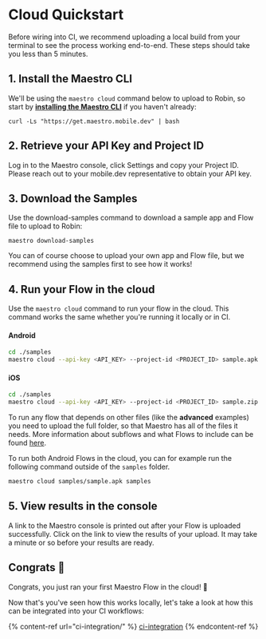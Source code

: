 # Cloud Quickstart

Before wiring into CI, we recommend uploading a local build from your terminal to see the process working end-to-end. These steps should take you less than 5 minutes.

## 1. Install the Maestro CLI

We'll be using the `maestro cloud` command below to upload to Robin, so start by [**installing the Maestro CLI**](../getting-started/installing-maestro/) if you haven't already:

```
curl -Ls "https://get.maestro.mobile.dev" | bash
```

## 2. Retrieve your API Key and Project ID

Log in to the Maestro console, click Settings and copy your Project ID. Please reach out to your mobile.dev representative to obtain your API key.

## 3. Download the Samples

Use the download-samples command to download a sample app and Flow file to upload to Robin:

```
maestro download-samples
```

You can of course choose to upload your own app and Flow file, but we recommend using the samples first to see how it works!

## 4. Run your Flow in the cloud

Use the `maestro cloud` command to run your flow in the cloud. This command works the same whether you're running it locally or in CI.

#### Android

```bash
cd ./samples
maestro cloud --api-key <API_KEY> --project-id <PROJECT_ID> sample.apk android-flow.yaml
```

#### iOS

```bash
cd ./samples
maestro cloud --api-key <API_KEY> --project-id <PROJECT_ID> sample.zip ios-flow.yaml
```

To run any flow that depends on other files (like the **advanced** examples) you need to upload the full folder, so that Maestro has all of the files it needs. More information about subflows and what Flows to include can be found [here](../cli/test-suites-and-reports.md#controlling-what-tests-to-include).

To run both Android Flows in the cloud, you can for example run the following command outside of the `samples` folder.

```bash
maestro cloud samples/sample.apk samples
```

## 5. View results in the console

A link to the Maestro console is printed out after your Flow is uploaded successfully. Click on the link to view the results of your upload. It may take a minute or so before your results are ready.

## Congrats 🎉

Congrats, you just ran your first Maestro Flow in the cloud! 🙌

Now that's you've seen how this works locally, let's take a look at how this can be integrated into your CI workflows:

{% content-ref url="ci-integration/" %}
[ci-integration](ci-integration/)
{% endcontent-ref %}
